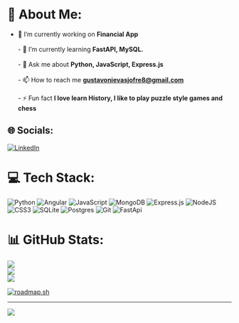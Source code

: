 # 💫 About Me:
- 🔭 I’m currently working on **Financial App**<br><br>- 🌱 I’m currently learning **FastAPI, MySQL.**<br><br>- 💬 Ask me about **Python, JavaScript, Express.js**<br><br>- 📫 How to reach me **gustavonievasjofre8@gmail.com**<br><br>- ⚡ Fun fact **I love learn History, I like to play puzzle style games and chess**


## 🌐 Socials:
[![LinkedIn](https://custom-icon-badges.demolab.com/badge/LinkedIn-0A66C2?logo=linkedin-white&logoColor=fff)](https://linkedin.com/in/nievas-gustavo)

# 💻 Tech Stack:
![Python](https://img.shields.io/badge/python-3670A0?style=for-the-badge&logo=python&logoColor=ffdd54) ![Angular](https://img.shields.io/badge/angular-%23DD0031.svg?style=for-the-badge&logo=angular&logoColor=white) ![JavaScript](https://img.shields.io/badge/javascript-%23323330.svg?style=for-the-badge&logo=javascript&logoColor=%23F7DF1E) ![MongoDB](https://img.shields.io/badge/MongoDB-%234ea94b.svg?style=for-the-badge&logo=mongodb&logoColor=white) ![Express.js](https://img.shields.io/badge/express.js-%23404d59.svg?style=for-the-badge&logo=express&logoColor=%2361DAFB) ![NodeJS](https://img.shields.io/badge/node.js-6DA55F?style=for-the-badge&logo=node.js&logoColor=white) ![CSS3](https://img.shields.io/badge/css3-%231572B6.svg?style=for-the-badge&logo=css3&logoColor=white) ![SQLite](https://img.shields.io/badge/sqlite-%2307405e.svg?style=for-the-badge&logo=sqlite&logoColor=white) ![Postgres](https://img.shields.io/badge/postgres-%23316192.svg?style=for-the-badge&logo=postgresql&logoColor=white) ![Git](https://img.shields.io/badge/git-%23F05033.svg?style=for-the-badge&logo=git&logoColor=white) ![FastApi](https://img.shields.io/badge/FastAPI-005571?style=for-the-badge&logo=fastapi) 
# 📊 GitHub Stats:
![](https://github-readme-stats.vercel.app/api?username=NievasGustavo&theme=blue-green&hide_border=false&include_all_commits=true&count_private=false)<br/>
![](https://github-readme-streak-stats.herokuapp.com/?user=NievasGustavo&theme=blue-green&hide_border=false)<br/>
![](https://github-readme-stats.vercel.app/api/top-langs/?username=NievasGustavo&theme=blue-green&hide_border=false&include_all_commits=true&count_private=false&layout=compact)

[![roadmap.sh](https://roadmap.sh/card/tall/678d017798c00f7117395d27?variant=dark&roadmaps=backend)](https://roadmap.sh)

---
[![](https://visitcount.itsvg.in/api?id=NievasGustavo&icon=8&color=3)](https://visitcount.itsvg.in)

<!-- Proudly created with GPRM ( https://gprm.itsvg.in ) -->
